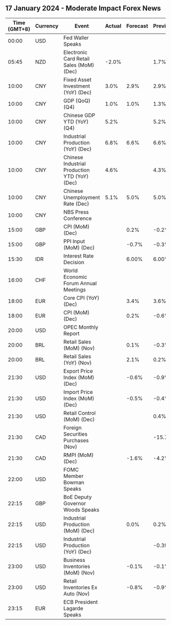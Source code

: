 ## 17 January 2024 - Moderate Impact Forex News

| Time (GMT+8) | Currency | Event | Actual | Forecast | Previous |
|------|----------|-------|--------|----------|----------|
| 00:00 | USD | Fed Waller Speaks |  |  |  |
| 05:45 | NZD | Electronic Card Retail Sales (MoM) (Dec) | -2.0% |  | 1.7% |
| 10:00 | CNY | Fixed Asset Investment (YoY) (Dec) | 3.0% | 2.9% | 2.9% |
| 10:00 | CNY | GDP (QoQ) (Q4) | 1.0% | 1.0% | 1.3% |
| 10:00 | CNY | Chinese GDP YTD (YoY) (Q4) | 5.2% |  | 5.2% |
| 10:00 | CNY | Industrial Production (YoY) (Dec) | 6.8% | 6.6% | 6.6% |
| 10:00 | CNY | Chinese Industrial Production YTD (YoY) (Dec) | 4.6% |  | 4.3% |
| 10:00 | CNY | Chinese Unemployment Rate (Dec) | 5.1% | 5.0% | 5.0% |
| 10:00 | CNY | NBS Press Conference |  |  |  |
| 15:00 | GBP | CPI (MoM) (Dec) |  | 0.2% | -0.2% |
| 15:00 | GBP | PPI Input (MoM) (Dec) |  | -0.7% | -0.3% |
| 15:30 | IDR | Interest Rate Decision |  | 6.00% | 6.00% |
| 16:00 | CHF | World Economic Forum Annual Meetings |  |  |  |
| 18:00 | EUR | Core CPI (YoY) (Dec) |  | 3.4% | 3.6% |
| 18:00 | EUR | CPI (MoM) (Dec) |  | 0.2% | -0.6% |
| 20:00 | USD | OPEC Monthly Report |  |  |  |
| 20:00 | BRL | Retail Sales (MoM) (Nov) |  | 0.1% | -0.3% |
| 20:00 | BRL | Retail Sales (YoY) (Nov) |  | 2.1% | 0.2% |
| 21:30 | USD | Export Price Index (MoM) (Dec) |  | -0.6% | -0.9% |
| 21:30 | USD | Import Price Index (MoM) (Dec) |  | -0.5% | -0.4% |
| 21:30 | USD | Retail Control (MoM) (Dec) |  |  | 0.4% |
| 21:30 | CAD | Foreign Securities Purchases (Nov) |  |  | -15.75B |
| 21:30 | CAD | RMPI (MoM) (Dec) |  | -1.6% | -4.2% |
| 22:00 | USD | FOMC Member Bowman Speaks |  |  |  |
| 22:15 | GBP | BoE Deputy Governor Woods Speaks |  |  |  |
| 22:15 | USD | Industrial Production (MoM) (Dec) |  | 0.0% | 0.2% |
| 22:15 | USD | Industrial Production (YoY) (Dec) |  |  | -0.39% |
| 23:00 | USD | Business Inventories (MoM) (Nov) |  | -0.1% | -0.1% |
| 23:00 | USD | Retail Inventories Ex Auto (Nov) |  | -0.8% | -0.9% |
| 23:15 | EUR | ECB President Lagarde Speaks |  |  |  |
